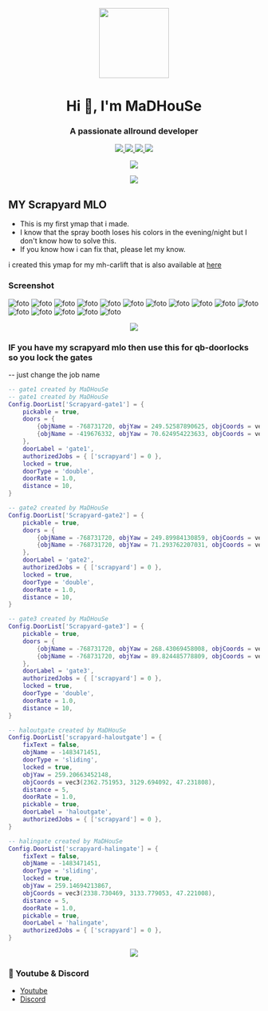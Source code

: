 <p align="center">
    <img width="140" src="https://icons.iconarchive.com/icons/iconarchive/red-orb-alphabet/128/Letter-M-icon.png" />  
    <h1 align="center">Hi 👋, I'm MaDHouSe</h1>
    <h3 align="center">A passionate allround developer </h3>    
</p>
<p align="center">
  <a href="https://github.com/MaDHouSe79/mh-scrapyardMLO/issues">
    <img src="https://img.shields.io/github/issues/MaDHouSe79/mh-scrapyardMLO"/> 
  </a>
  <a href="https://github.com/MaDHouSe79/mh-scrapyardMLO/network/members">
    <img src="https://img.shields.io/github/forks/MaDHouSe79/mh-scrapyardMLO"/> 
  </a>  
  <a href="https://github.com/MaDHouSe79/mh-scrapyardMLO/stargazers">
    <img src="https://img.shields.io/github/stars/MaDHouSe79/mh-scrapyardMLO"/> 
  </a>
  <a href="https://github.com/MaDHouSe79/mh-scrapyardMLO/blob/main/LICENSE">
    <img src="https://img.shields.io/github/license/MaDHouSe79/mh-scrapyardMLO?color=black"/> 
  </a>  
</p>

<p align="center">
  <img alig src="https://github-profile-trophy.vercel.app/?username=MaDHouSe79&margin-w=15&column=6" />
</p>

<p align="center">
<img alig src="https://raw.githubusercontent.com/kamranahmedse/driver.js/master/demo/images/split.png" />
</p>

## MY Scrapyard MLO 
- This is my first ymap that i made.
- I know that the spray booth loses his colors in the evening/night but I don't know how to solve this.
- If you know how i can fix that, please let my know.

i created this ymap for my mh-carlift that is also available at [here](https://github.com/MaDHouSe79/mh-carlift)

### Screenshot
![foto](https://www.madirc.nl/fivem/scrapyardMLO/Schermafbeelding%202022-11-10%20151815.png)
![foto](https://www.madirc.nl/fivem/scrapyardMLO/Schermafbeelding%202022-11-10%20151856.png)
![foto](https://www.madirc.nl/fivem/scrapyardMLO/Schermafbeelding%202022-11-10%20151929.png)
![foto](https://www.madirc.nl/fivem/scrapyardMLO/Schermafbeelding%202022-11-10%20152012.png)
![foto](https://www.madirc.nl/fivem/scrapyardMLO/Schermafbeelding%202022-11-10%20152120.png)
![foto](https://www.madirc.nl/fivem/scrapyardMLO/Schermafbeelding%202022-11-10%20152150.png)
![foto](https://www.madirc.nl/fivem/scrapyardMLO/Schermafbeelding%202022-11-10%20152229.png)
![foto](https://www.madirc.nl/fivem/scrapyardMLO/Schermafbeelding%202022-11-10%20152255.png)
![foto](https://www.madirc.nl/fivem/scrapyardMLO/Schermafbeelding%202022-11-10%20152320.png)
![foto](https://www.madirc.nl/fivem/scrapyardMLO/Schermafbeelding%202022-11-10%20152347.png)
![foto](https://www.madirc.nl/fivem/scrapyardMLO/Schermafbeelding%202022-11-10%20152415.png)
![foto](https://www.madirc.nl/fivem/scrapyardMLO/Schermafbeelding%202022-11-10%20152443.png)
![foto](https://www.madirc.nl/fivem/scrapyardMLO/Schermafbeelding%202022-11-10%20152522.png)
![foto](https://www.madirc.nl/fivem/scrapyardMLO/Schermafbeelding%202022-11-10%20152813.png)
![foto](https://www.madirc.nl/fivem/scrapyardMLO/Schermafbeelding%202022-11-10%20152904.png)
![foto](https://www.madirc.nl/fivem/scrapyardMLO/Schermafbeelding%202022-11-10%20152947.png)

<p align="center">
<img alig src="https://raw.githubusercontent.com/kamranahmedse/driver.js/master/demo/images/split.png" />
</p>

### IF you have my scrapyard mlo then use this for qb-doorlocks so you lock the gates
-- just change the job name
```lua
-- gate1 created by MaDHouSe
-- gate1 created by MaDHouSe
Config.DoorList['Scrapyard-gate1'] = {
    pickable = true,
    doors = {
        {objName = -768731720, objYaw = 249.52587890625, objCoords = vec3(2386.989258, 3125.980225, 48.316544)},
        {objName = -419676332, objYaw = 70.624954223633, objCoords = vec3(2383.785156, 3117.284912, 48.316544)}
    },
    doorLabel = 'gate1',
    authorizedJobs = { ['scrapyard'] = 0 },
    locked = true,
    doorType = 'double',
    doorRate = 1.0,
    distance = 10,
}

-- gate2 created by MaDHouSe
Config.DoorList['Scrapyard-gate2'] = {
    pickable = true,
    doors = {
        {objName = -768731720, objYaw = 249.89984130859, objCoords = vec3(2383.708984, 3117.118896, 48.316544)},
        {objName = -768731720, objYaw = 71.293762207031, objCoords = vec3(2379.629883, 3105.638428, 48.316544)}
    },
    doorLabel = 'gate2',
    authorizedJobs = { ['scrapyard'] = 0 },
    locked = true,
    doorType = 'double',
    doorRate = 1.0,
    distance = 10,
}

-- gate3 created by MaDHouSe
Config.DoorList['Scrapyard-gate3'] = {
    pickable = true,
    doors = {
        {objName = -768731720, objYaw = 268.43069458008, objCoords = vec3(2435.224609, 3116.781006, 48.316544)},
        {objName = -768731720, objYaw = 89.824485778809, objCoords = vec3(2435.158203, 3104.599365, 48.316544)}
    },
    doorLabel = 'gate3',
    authorizedJobs = { ['scrapyard'] = 0 },
    locked = true,
    doorType = 'double',
    doorRate = 1.0,
    distance = 10,
}

-- haloutgate created by MaDHouSe
Config.DoorList['scrapyard-haloutgate'] = {
    fixText = false,
    objName = -1483471451,
    doorType = 'sliding',
    locked = true,
    objYaw = 259.20663452148,
    objCoords = vec3(2362.751953, 3129.694092, 47.231808),
    distance = 5,
    doorRate = 1.0,
    pickable = true,
    doorLabel = 'haloutgate',
    authorizedJobs = { ['scrapyard'] = 0 },
}

-- halingate created by MaDHouSe
Config.DoorList['scrapyard-halingate'] = {
    fixText = false,
    objName = -1483471451,
    doorType = 'sliding',
    locked = true,
    objYaw = 259.14694213867,
    objCoords = vec3(2338.730469, 3133.779053, 47.221008),
    distance = 5,
    doorRate = 1.0,
    pickable = true,
    doorLabel = 'halingate',
    authorizedJobs = { ['scrapyard'] = 0 },
}
```

<p align="center">
<img alig src="https://raw.githubusercontent.com/kamranahmedse/driver.js/master/demo/images/split.png" />
</p>

### 🙈 Youtube & Discord
- [Youtube](https://www.youtube.com/@MaDHouSe79)
- [Discord](https://discord.gg/cEMSeE9dgS)
